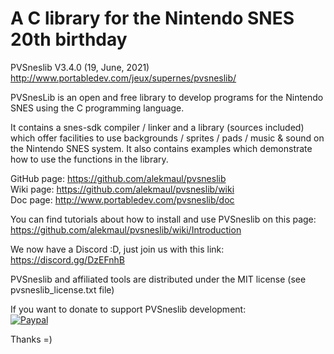 # A C library for the Nintendo SNES 20th birthday #
PVSneslib V3.4.0 (19, June, 2021)  
http://www.portabledev.com/jeux/supernes/pvsneslib/

PVSnesLib is an open and free library to develop programs for the Nintendo SNES using the C programming language.

It contains a snes-sdk compiler / linker and a library (sources included) which offer facilities to use backgrounds / sprites / pads / music & sound on the Nintendo SNES system. 
It also contains examples which demonstrate how to use the functions in the library.  

GitHub page: https://github.com/alekmaul/pvsneslib  
Wiki page: https://github.com/alekmaul/pvsneslib/wiki  
Doc page: http://www.portabledev.com/pvsneslib/doc  

You can find tutorials about how to install and use PVSneslib on this page:  
https://github.com/alekmaul/pvsneslib/wiki/Introduction

We now have a Discord :D, just join us with this link: https://discord.gg/DzEFnhB

PVSneslib and affiliated tools are distributed under the MIT license (see pvsneslib_license.txt file)

If you want to donate to support PVSneslib development:  
[![Paypal](https://www.paypalobjects.com/fr_FR/FR/i/btn/x-click-but04.gif)](https://www.paypal.com/cgi-bin/webscr?cmd=_s-xclick&hosted_button_id=Y5USKF23DQVLC)

Thanks =)
